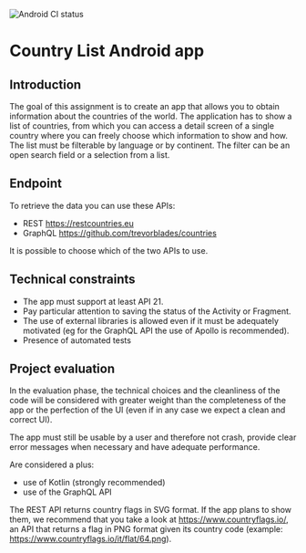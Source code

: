![Android CI status](https://github.com/nlasagni/countries-list/actions/workflows/android.yml/badge.svg)

# Country List Android app

## Introduction

The goal of this assignment is to create an app that allows you to obtain information about the 
countries of the world.  The application has to show a list of countries, from which you can access 
a detail screen of a single country where you can freely choose which information to show and how.
The list must be filterable by language or by continent. The filter can be an open search field or 
a selection from a list.

## Endpoint

To retrieve the data you can use these APIs:

- REST https://restcountries.eu
- GraphQL https://github.com/trevorblades/countries

It is possible to choose which of the two APIs to use.

## Technical constraints

- The app must support at least API 21.
- Pay particular attention to saving the status of the Activity or Fragment.
- The use of external libraries is allowed even if it must be adequately motivated (eg for the GraphQL API the use of Apollo is recommended).
- Presence of automated tests

## Project evaluation

In the evaluation phase, the technical choices and the cleanliness of the code will be considered with greater weight than the completeness of the app or the perfection of the UI (even if in any case we expect a clean and correct UI).

The app must still be usable by a user and therefore not crash, provide clear error messages when necessary and have adequate performance.

Are considered a plus:

- use of Kotlin (strongly recommended)
- use of the GraphQL API

The REST API returns country flags in SVG format. If the app plans to show them, we recommend that you take a look at https://www.countryflags.io/, an API that returns a flag in PNG format given its country code (example: https://www.countryflags.io/it/flat/64.png).
